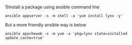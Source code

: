 1)Install a package using ansible command line

```
ansible appserver -s -m shell -a 'yum install lynx -y'
```


But a more friendly ansible way is below

```
ansible apacheweb -s -m yum -a 'pkg=lynx state=installed update_cache=true'
```
